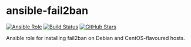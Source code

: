 # ansible-fail2ban
[![Ansible Role](https://img.shields.io/ansible/role/5053.svg)](https://galaxy.ansible.com/detail#/role/5053)
[![Build Status](https://travis-ci.org/shrikeh/ansible-facl.svg)](https://travis-ci.org/shrikeh/ansible-fail2ban)
[![GitHub Stars](https://img.shields.io/github/stars/shrikeh/ansible-fail2ban.svg)](https://github.com/shrikeh/ansible-fail2ban)

Ansible role for installing fail2ban on Debian and CentOS-flavoured hosts.

